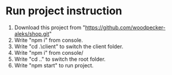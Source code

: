 # Run project instruction
1. Download this project from "https://github.com/woodpecker-aleks/shop.git"
2. Write "npm i" from console.
3. Write "cd .\client\" to switch the client folder.
4. Write "npm i" from console/
5. Write "cd ..\" to switch the root folder.
6. Write "npm start" to run project.
